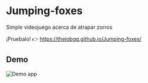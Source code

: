 # Jumping-foxes

Simple videojuego acerca de atrapar zorros

¡Pruebalo! 👉 https://thejobgg.github.io/Jumping-foxes/
## Demo


![Demo app](https://i.imgur.com/JeoxXGc.gif)

